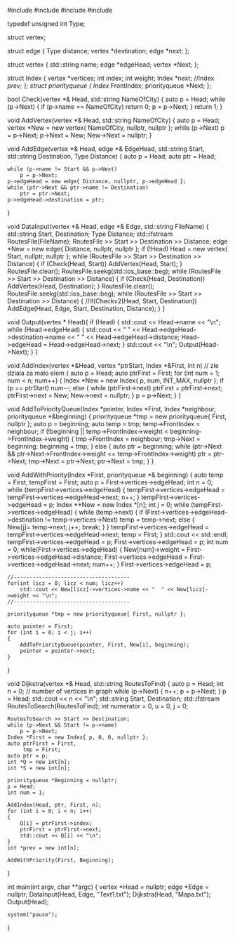 #include<string>
#include<iostream>
#include<fstream>
#include<algorithm>

typedef unsigned int Type;

struct vertex;

struct edge
{
	Type distance;
	vertex *destination;
	edge *next;
};

struct vertex
{
	std::string name;
	edge *edgeHead;
	vertex *Next;
};

struct Index
{
	vertex *vertices;
	int index;
	int weight;
	Index *next;
	//Index *prev;
};
struct priorityqueue
{
	Index* FrontIndex;
	priorityqueue *Next;
};

bool Check(vertex *& Head, std::string NameOfCity)
{
	auto p = Head;
	while (p->Next)
	{
		if (p->name == NameOfCity)
			return 0;
		p = p->Next;
	}
	return 1;
}

void AddVertex(vertex *& Head, std::string NameOfCity)
{
	auto p = Head;
	vertex *New = new vertex{ NameOfCity, nullptr, nullptr };
	while (p->Next)
		p = p->Next;
	p->Next = New;
	New->Next = nullptr;
}

void AddEdge(vertex *& Head, edge *& EdgeHead, std::string Start, std::string Destination, Type Distance)
{
	auto p = Head;
	auto ptr = Head;

	while (p->name != Start && p->Next)
		p = p->Next;
	p->edgeHead = new edge{ Distance, nullptr, p->edgeHead };
	while (ptr->Next && ptr->name != Destination)
		ptr = ptr->Next;
	p->edgeHead->destination = ptr;
}	

void DataInput(vertex *& Head, edge *& Edge, std::string FileName)
{
	std::string Start, Destination;
	Type Distance;
	std::ifstream RoutesFile(FileName);
	RoutesFile >> Start >> Destination >> Distance;
	edge *New = new edge{ Distance, nullptr, nullptr };
	if (!Head)
		Head = new vertex{ Start, nullptr, nullptr };
	while (RoutesFile >> Start >> Destination >> Distance)
	{
		if (Check(Head, Start))
			AddVertex(Head, Start);
	}
	RoutesFile.clear();
	RoutesFile.seekg(std::ios_base::beg);
	while (RoutesFile >> Start >> Destination >> Distance)
	{
		if (Check(Head, Destination))
			AddVertex(Head, Destination);
	}
	RoutesFile.clear();
	RoutesFile.seekg(std::ios_base::beg);
	while (RoutesFile >> Start >> Destination >> Distance)
	{
		//if(Checkv2(Head, Start, Destination))
		AddEdge(Head, Edge, Start, Destination, Distance);
	}
}

void Output(vertex * Head){
	if (Head)
	{
		std::cout << Head->name << "\n";
		while (Head->edgeHead)
		{
			std::cout << " " << Head->edgeHead->destination->name << "  " << Head->edgeHead->distance;
			Head->edgeHead = Head->edgeHead->next;
		}
		std::cout << "\n";
		Output(Head->Next);
	}
}

void AddIndex(vertex *&Head, vertex *ptrStart, Index *&First, int n) // zle dziala za malo elem
{
	auto p = Head;
	auto ptrFirst = First;
	for (int num = 1; num < n; num++)
	{
		Index *New = new Index{ p, num, INT_MAX, nullptr };
			if (p == ptrStart)
				num--;
			else 
			{
				while (ptrFirst->next)
					ptrFirst = ptrFirst->next;
				ptrFirst->next = New;
				New->next = nullptr;
			}
		p = p->Next;
	}
}

void AddToPriorityQueue(Index *pointer, Index *First, Index *neighbour, priorityqueue *&beginning)
{
	priorityqueue *tmp = new priorityqueue{ First, nullptr };
	auto p = beginning;
	auto temp = tmp;
	temp->FrontIndex = neighbour;
	if (!beginning || temp->FrontIndex->weight < beginning->FrontIndex->weight)
	{
		tmp->FrontIndex = neighbour;
		tmp->Next = beginning;
		beginning = tmp;
	}
	else
	{
		auto ptr = beginning;
		while (ptr->Next && ptr->Next->FrontIndex->weight <= temp->FrontIndex->weight)
			ptr = ptr->Next;
		tmp->Next = ptr->Next;
		ptr->Next = tmp;
	}
}

void AddWithPriority(Index *First, priorityqueue *& beginning)
{
	auto temp = First,
		 tempFirst = First;
	auto p = First->vertices->edgeHead;
	int n = 0;
	while (tempFirst->vertices->edgeHead)
	{
		tempFirst->vertices->edgeHead = tempFirst->vertices->edgeHead->next;
		n++;
	}
	tempFirst->vertices->edgeHead = p;
	Index **New = new Index *[n];
	int j = 0;
	while (tempFirst->vertices->edgeHead)
	{
		while (temp->next)
		{
			if (First->vertices->edgeHead->destination != temp->vertices->Next)
				temp = temp->next;
			else
			{	
				New[j]= temp->next;
				j++;
				break;
			}
		}
		tempFirst->vertices->edgeHead = tempFirst->vertices->edgeHead->next;
		temp = First;
	}
	std::cout << std::endl;
	tempFirst->vertices->edgeHead = p;
	First->vertices->edgeHead = p;
	int num = 0;
	while(First->vertices->edgeHead)
	{
		New[num]->weight = First->vertices->edgeHead->distance;
		First->vertices->edgeHead = First->vertices->edgeHead->next;
		num++;
	}
	First->vertices->edgeHead = p;

	//-------------------------------------
	for(int licz = 0; licz < num; licz++)
		std::cout << New[licz]->vertices->name << "  " << New[licz]->weight << "\n";
	//-------------------------------------
	
	priorityqueue *tmp = new priorityqueue{ First, nullptr };

	auto pointer = First;
	for (int i = 0; i < j; i++)
	{
		AddToPriorityQueue(pointer, First, New[i], beginning);
		pointer = pointer->next;
	}
	
}




void Dijkstra(vertex *& Head, std::string RoutesToFind)
{
	auto p = Head;
	int n = 0; // number of vertices in graph
	while (p->Next)
	{
			n++;
		p = p->Next;
	}
	p = Head;
	std::cout << n << "\n";
	std::string Start, Destination;
	std::ifstream RoutesToSearch(RoutesToFind);
	int numerator = 0, u = 0, j = 0;

	RoutesToSearch >> Start >> Destination;
	while (p->Next && Start != p->name)
		p = p->Next;
	Index *First = new Index{ p, 0, 0, nullptr };
	auto ptrFirst = First,
		 tmp = First;
	auto ptr = p;
	int *Q = new int[n];
	int *S = new int[n];
	
	priorityqueue *Beginning = nullptr;
	p = Head;
	int num = 1;

	AddIndex(Head, ptr, First, n);
	for (int i = 0; i < n; i++)
	{	
		Q[i] = ptrFirst->index;
		ptrFirst = ptrFirst->next;
		std::cout << Q[i] << "\n";
	}
	int *prev = new int[n];

	AddWithPriority(First, Beginning);
}

int main(int argv, char **argc)
{
	vertex *Head = nullptr;
	edge *Edge = nullptr;
	DataInput(Head, Edge, "Text1.txt");
	Dijkstra(Head, "Mapa.txt");
	Output(Head);

	system("pause");
}
